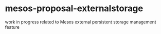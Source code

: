 # mesos-proposal-externalstorage
work in progress related to Mesos external persistent storage management feature
